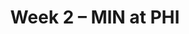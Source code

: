 ---
layout: game
title: Week 2 – MIN at PHI
season: 2004
game_id: 2004_02_MIN_PHI
away_team: MIN
home_team: PHI
---